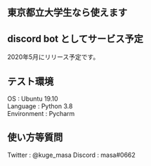 ## 東京都立大学生なら使えます

## discord bot としてサービス予定

2020年5月にリリース予定です。

## テスト環境

OS : Ubuntu 19.10  
Language : Python 3.8  
Environment : Pycharm

## 使い方等質問

Twitter : @kuge_masa
Discord : masa#0662
